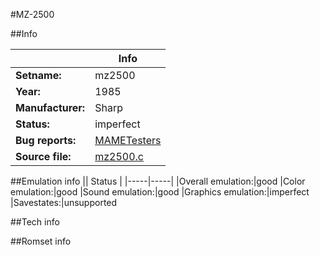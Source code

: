 #MZ-2500

##Info

||Info|
|-----|-----|
|**Setname:**|mz2500
|**Year:**|1985
|**Manufacturer:**|Sharp
|**Status:**|imperfect
|**Bug reports:**|[MAMETesters](http://mametesters.org/view_all_set.php?type=1&temporary=y&search=mz2500.c)
|**Source file:**|[mz2500.c](https://github.com/mamedev/mame/blob/master/src/mess/drivers/mz2500.c)

##Emulation info
|| Status |
|-----|-----|
|Overall emulation:|good
|Color emulation:|good
|Sound emulation:|good
|Graphics emulation:|imperfect
|Savestates:|unsupported

##Tech info

##Romset info

<!--- START OF EDITED COMMENT DO NOT TOUCH TEXT ABOVE-->
